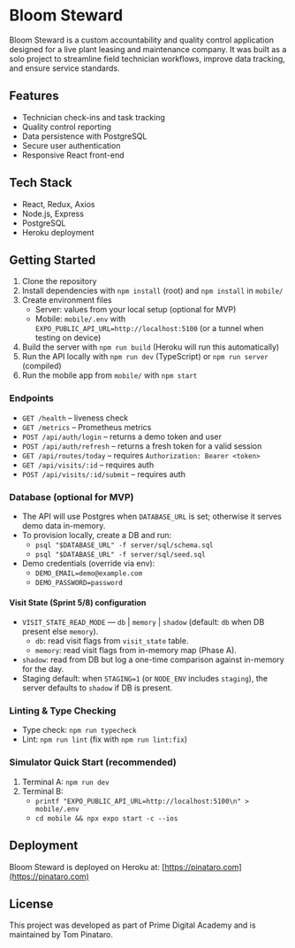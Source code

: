 # Bloom Steward

Bloom Steward is a custom accountability and quality control application designed for a live plant leasing and maintenance company. It was built as a solo project to streamline field technician workflows, improve data tracking, and ensure service standards.

## Features
- Technician check-ins and task tracking
- Quality control reporting
- Data persistence with PostgreSQL
- Secure user authentication
- Responsive React front-end

## Tech Stack
- React, Redux, Axios
- Node.js, Express
- PostgreSQL
- Heroku deployment

## Getting Started
1. Clone the repository
2. Install dependencies with `npm install` (root) and `npm install` in `mobile/`
3. Create environment files
   - Server: values from your local setup (optional for MVP)
   - Mobile: `mobile/.env` with `EXPO_PUBLIC_API_URL=http://localhost:5100` (or a tunnel when testing on device)
4. Build the server with `npm run build` (Heroku will run this automatically)
5. Run the API locally with `npm run dev` (TypeScript) or `npm run server` (compiled)
6. Run the mobile app from `mobile/` with `npm start`

### Endpoints
- `GET /health` – liveness check
- `GET /metrics` – Prometheus metrics
- `POST /api/auth/login` – returns a demo token and user
- `POST /api/auth/refresh` – returns a fresh token for a valid session
- `GET /api/routes/today` – requires `Authorization: Bearer <token>`
- `GET /api/visits/:id` – requires auth
- `POST /api/visits/:id/submit` – requires auth

### Database (optional for MVP)
- The API will use Postgres when `DATABASE_URL` is set; otherwise it serves demo data in-memory.
- To provision locally, create a DB and run:
  - `psql "$DATABASE_URL" -f server/sql/schema.sql`
  - `psql "$DATABASE_URL" -f server/sql/seed.sql`
- Demo credentials (override via env):
  - `DEMO_EMAIL=demo@example.com`
  - `DEMO_PASSWORD=password`

#### Visit State (Sprint 5/8) configuration
- `VISIT_STATE_READ_MODE` — `db` | `memory` | `shadow` (default: `db` when DB present else `memory`).
  - `db`: read visit flags from `visit_state` table.
  - `memory`: read visit flags from in-memory map (Phase A).
 - `shadow`: read from DB but log a one-time comparison against in-memory for the day.
 - Staging default: when `STAGING=1` (or `NODE_ENV` includes `staging`), the server defaults to `shadow` if DB is present.

### Linting & Type Checking
- Type check: `npm run typecheck`
- Lint: `npm run lint` (fix with `npm run lint:fix`)

### Simulator Quick Start (recommended)
1. Terminal A: `npm run dev`
2. Terminal B:
   - `printf "EXPO_PUBLIC_API_URL=http://localhost:5100\n" > mobile/.env`
   - `cd mobile && npx expo start -c --ios`

## Deployment
Bloom Steward is deployed on Heroku at: [https://pinataro.com](https://pinataro.com)

## License
This project was developed as part of Prime Digital Academy and is maintained by Tom Pinataro.
